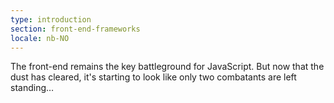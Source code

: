 ```yaml
---
type: introduction
section: front-end-frameworks
locale: nb-NO
---
```

The front-end remains the key battleground for JavaScript. But now
that the dust has cleared, it's starting to look like only two
combatants are left standing…
